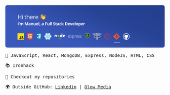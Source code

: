<img src="https://raw.githubusercontent.com/manucaralmo/manucaralmo/main/portada-v2.png">
<samp>
<p>🚀  JavaScript, React, MongoDB, Express, NodeJS, HTML, CSS</p>
<p>📚  Ironhack</p>
<p>👀  Checkout my repositories</p>
<p>🌍  Outside GitHub: <a href="https://www.linkedin.com/in/manuel-carrillo-almoguera/">Linkedin</a> | <a href="https://glowmedia.es">Glow Media</a></p>
